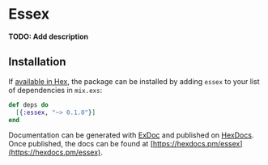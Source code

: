 # Essex

**TODO: Add description**

## Installation

If [available in Hex](https://hex.pm/docs/publish), the package can be installed
by adding `essex` to your list of dependencies in `mix.exs`:

```elixir
def deps do
  [{:essex, "~> 0.1.0"}]
end
```

Documentation can be generated with [ExDoc](https://github.com/elixir-lang/ex_doc)
and published on [HexDocs](https://hexdocs.pm). Once published, the docs can
be found at [https://hexdocs.pm/essex](https://hexdocs.pm/essex).

